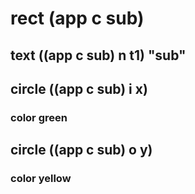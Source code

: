 # rect (app c sub)
## text ((app c sub) n t1) "sub"
## circle ((app c sub) i x)
### color green
## circle ((app c sub) o y)
### color yellow
